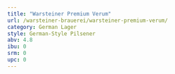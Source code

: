 ```yaml
---
title: "Warsteiner Premium Verum"
url: /warsteiner-brauerei/warsteiner-premium-verum/
category: German Lager
style: German-Style Pilsener
abv: 4.8
ibu: 0
srm: 0
upc: 0
---
```


